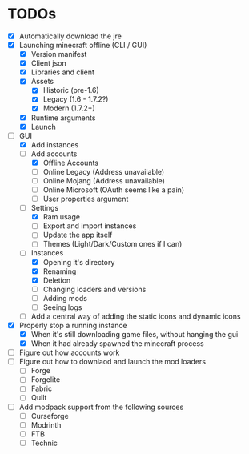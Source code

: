 # TODOs

-   [x] Automatically download the jre
-   [x] Launching minecraft offline (CLI / GUI)
    -   [x] Version manifest
    -   [x] Client json
    -   [x] Libraries and client
    -   [x] Assets
        -   [x] Historic (pre-1.6)
        -   [x] Legacy (1.6 - 1.7.2?)
        -   [x] Modern (1.7.2+)
    -   [x] Runtime arguments
    -   [x] Launch
-   [ ] GUI
    -   [x] Add instances
    -   [ ] Add accounts
        -   [x] Offline Accounts
        -   [ ] Online Legacy (Address unavailable)
        -   [ ] Online Mojang (Address unavailable)
        -   [ ] Online Microsoft (OAuth seems like a pain)
        -   [ ] User properties argument
    -   [ ] Settings
        -   [x] Ram usage
        -   [ ] Export and import instances
        -   [ ] Update the app itself
        -   [ ] Themes (Light/Dark/Custom ones if I can)
    -   [ ] Instances
        -   [x] Opening it's directory
        -   [x] Renaming
        -   [x] Deletion
        -   [ ] Changing loaders and versions
        -   [ ] Adding mods
        -   [ ] Seeing logs
    -   [ ] Add a central way of adding the static icons and dynamic icons
-   [x] Properly stop a running instance
    -   [x] When it's still downloading game files, without hanging the gui
    -   [x] When it had already spawned the minecraft process
-   [ ] Figure out how accounts work
-   [ ] Figure out how to downlaod and launch the mod loaders
    -   [ ] Forge
    -   [ ] Forgelite
    -   [ ] Fabric
    -   [ ] Quilt
-   [ ] Add modpack support from the following sources
    -   [ ] Curseforge
    -   [ ] Modrinth
    -   [ ] FTB
    -   [ ] Technic

